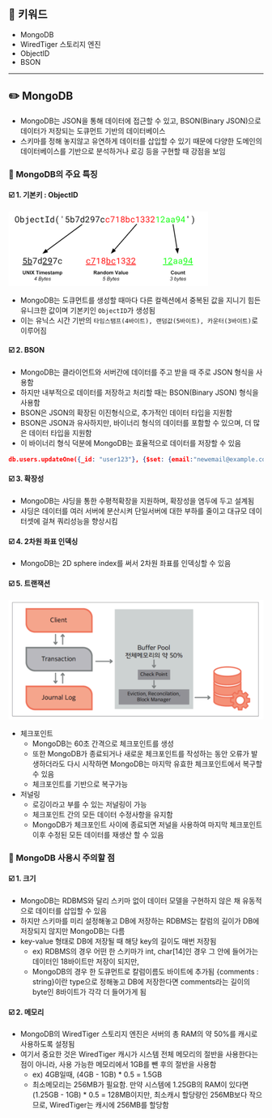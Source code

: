 ## 📓 키워드

- MongoDB
- WiredTiger 스토리지 엔진
- ObjectID
- BSON

---

## ✏️ MongoDB

- MongoDB는 JSON을 통해 데이터에 접근할 수 있고, BSON(Binary JSON)으로 데이터가 저장되는 도큐먼트 기반의 데이터베이스
- 스키마를 정해 놓지않고 유연하게 데이터를 삽입할 수 있기 때문에 다양한 도메인의 데이터베이스를 기반으로 분석하거나 로깅 등을 구현할 때 강점을 보임

### 💭 MongoDB의 주요 특징

#### ☑️ 1. 기본키 : ObjectID

![img.png](../img/ObjectID.png)

- MongoDB는 도큐먼트를 생성할 때마다 다른 컬렉션에서 중복된 값을 지니기 힘든 유니크한 값이며 기본키인 `ObjectID`가 생성됨
- 이는 유닉스 시간 기반의 `타임스탬프(4바이트), 랜덤값(5바이트), 카운터(3바이트)`로 이루어짐

#### ☑️ 2. BSON

- MongoDB는 클라이언트와 서버간에 데이터를 주고 받을 때 주로 JSON 형식을 사용함
- 하지만 내부적으로 데이터를 저장하고 처리할 때는 BSON(Binary JSON) 형식을 사용함
- BSON은 JSON의 확장된 이진형식으로, 추가적인 데이터 타입을 지원함
- BSON은 JSON과 유사하지만, 바이너리 형식의 데이터를 포함할 수 있으며, 더 많은 데이터 타입을 지원함
- 이 바이너리 형식 덕분에 MongoDB는 효율적으로 데이터를 저장할 수 있음
```json
db.users.updateOne({_id: "user123"}, {$set: {email:"newemail@example.com"});
```

#### ☑️ 3. 확장성

- MongoDB는 샤딩을 통한 수평적확장을 지원하며, 확장성을 염두에 두고 설계됨
- 샤딩은 데이터를 여러 서버에 분산시켜 단일서버에 대한 부하를 줄이고 대규모 데이터셋에 걸쳐 쿼리성능을 향상시킴

#### ☑️ 4. 2차원 좌표 인덱싱

- MongoDB는 2D sphere index를 써서 2차원 좌표를 인덱싱할 수 있음

#### ☑️ 5. 트랜잭션

![img_1.png](../img/MongoDB트랜잭션.png)

- 체크포인트
  - MongoDB는 60초 간격으로 체크포인트를 생성
  - 또한 MongoDB가 종료되거나 새로운 체크포인트를 작성하는 동안 오류가 발생하더라도 다시 시작하면 MongoDB는 마지막 유효한 체크포인트에서 복구할 수 있음
  - 체크포인트를 기반으로 복구가능
- 저널링
  - 로깅이라고 부를 수 있는 저널링이 가능
  - 체크포인트 간의 모든 데이터 수정사항을 유지함
  - MongoDB가 체크포인트 사이에 종료되면 저널을 사용하여 마지막 체크포인트 이후 수정된 모든 데이터를 재생산 할 수 있음

### 💭 MongoDB 사용시 주의할 점

#### ☑️ 1. 크기

- MongoDB는 RDBMS와 달리 스키마 없이 데이터 모델을 구현하지 않은 채 유동적으로 데이터를 삽입할 수 있음
- 하지만 스키마를 미리 설정해놓고 DB에 저장하는 RDBMS는 칼럼의 길이가 DB에 저장되지 않지만 MongoDB는 다름
- key-value 형태로 DB에 저장될 때 해당 key의 길이도 매번 저장됨
  - ex) RDBMS의 경우 어떤 한 스키마가 int, char[14]인 경우 그 안에 들어가는 데이터인 18바이트만 저장이 되지만,
  - MongoDB의 경우 한 도큐먼트로 칼럼이름도 바이트에 추가됨 {comments : string}이란 type으로 정해놓고 DB에 저장한다면 comments라는 길이의 byte인 8바이트가 각각 더 들어가게 됨

#### ☑️ 2. 메모리

- MongoDB의 WiredTiger 스토리지 엔진은 서버의 총 RAM의 약 50%를 캐시로 사용하도록 설정됨
- 여기서 중요한 것은 WiredTiger 캐시가 시스템 전체 메모리의 절반을 사용한다는 점이 아니라, 사용 가능한 메모리에서 1GB를 뺀 후의 절반을 사용함
  - ex) 4GB일때, (4GB - 1GB) * 0.5 = 1.5GB
  - 최소메모리는 256MB가 필요함. 만약 시스템에 1.25GB의 RAM이 있다면 (1.25GB - 1GB) * 0.5 = 128MB이지만, 최소캐시 할당량인 256MB보다 작으므로, WiredTiger는 캐시에 256MB를 할당함
